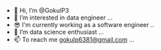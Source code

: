 - 👋 Hi, I’m @GokulP3
- 👀 I’m interested in data engineer ...
- 😎 I'm currently working as a software engineer ..
- 🌱 I’m data science enthusiast ...
- 📫 To reach me gokulp6381@gmail.com ...

<!---
GokulP3/GokulP3 is a ✨ special ✨ repository because its `README.md` (this file) appears on your GitHub profile.
You can click the Preview link to take a look at your changes.
--->
